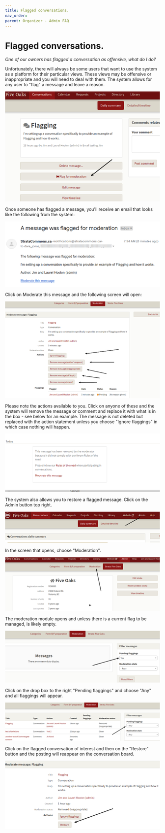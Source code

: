 ```yaml
---
title: Flagged conversations.
nav_order: 
parent: Organizer - Admin FAQ
---
```


# Flagged conversations.

*One of our owners has flagged a conversation as offensive, what do I do?*

Unfortunately, there will always be some users that want to use the system as a platform for their particular views.  These views may be offensive or inappropriate and you will need to deal with them.  The system allows for any user to "flag" a message and leave a reason.  

![flag](flagging/flag.png)

Once someone has flagged a message, you'll receive an email that looks like the following from the system:

![email](flagging/email.png)

Click on Moderate this message and the following screen will open:

![moderate](flagging/moderate.png)

Please note the actions available to you.  Click on anyone of these and the system will remove the message or comment and replace it with what is in the box - see below for an example.  The message is not deleted but replaced with the action statement unless you choose "Ignore flaggings" in which case nothing will happen.

![replace](flagging/messagereplace.png)

The system also allows you to restore a flagged message.  Click on the Admin button top right.

![restore](flagging/restore.png)

In the screen that opens, choose "Moderation".

![moderate](flagging/moderate2.png)

The moderation module opens and unless there is a current flag to be managed, is likely empty.  

![empty](flagging/empty.png)

Click on the drop box to the right "Pending flaggings" and choose "Any" and all flaggings will appear.  

![any](flagging/any.png)

Click on the flagged conversation of interest and then on the "Restore" button and the posting will reappear on the conversation board.

![final restore](flagging/finalrestore.png)

